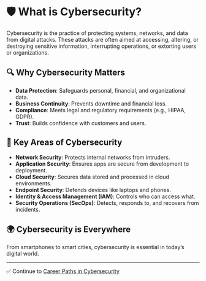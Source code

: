 # 🛡️ What is Cybersecurity?

Cybersecurity is the practice of protecting systems, networks, and data from digital attacks. These attacks are often aimed at accessing, altering, or destroying sensitive information, interrupting operations, or extorting users or organizations.

## 🔍 Why Cybersecurity Matters

- **Data Protection**: Safeguards personal, financial, and organizational data.
- **Business Continuity**: Prevents downtime and financial loss.
- **Compliance**: Meets legal and regulatory requirements (e.g., HIPAA, GDPR).
- **Trust**: Builds confidence with customers and users.

## 🧩 Key Areas of Cybersecurity

- **Network Security**: Protects internal networks from intruders.
- **Application Security**: Ensures apps are secure from development to deployment.
- **Cloud Security**: Secures data stored and processed in cloud environments.
- **Endpoint Security**: Defends devices like laptops and phones.
- **Identity & Access Management (IAM)**: Controls who can access what.
- **Security Operations (SecOps)**: Detects, responds to, and recovers from incidents.

## 🌍 Cybersecurity is Everywhere

From smartphones to smart cities, cybersecurity is essential in today’s digital world.

---
✅ Continue to [Career Paths in Cybersecurity](career-paths-in-cybersecurity.md)
